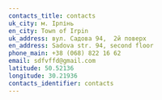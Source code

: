 ```yaml
---
contacts_title: contacts
uk_city: м. Ірпінь
en_city: Town of Irpin
uk_address: вул. Садова 94,  2й поверх
en_address: Sadova str. 94, second floor
phone_main: +38 (068) 822 16 62
email: sdfvffd@gmail.com
latitude: 50.52136
longitude: 30.21936
contacts_identifier: contacts
---
```

